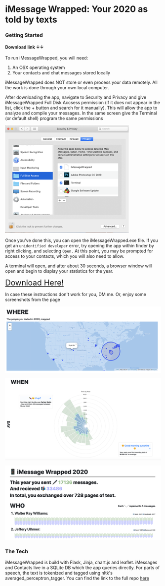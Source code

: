 

# iMessage Wrapped: Your 2020 as told by texts



### Getting Started 
#### Download link ↓↓
To run iMessageWrapped, you will need:

<ol>
<li>An OSX operating system</li>
<li>Your contacts and chat messages stored locally</li>
</ol>

iMessageWrapped does NOT store or even process your data remotely. All the work is done through your own local computer. 

After downloading the app, navigate to Security and Privacy and give iMessageWrapped Full Disk Accsess permission (if it does not appear in the list, click the + button and search for it manually). This will allow the app to analyze and compile your messages. In the same screen give the Terminal (or default shell) program the same permissions

<img src="screenshots/security.png" width="400">

Once you've done this, you can open the iMessageWrapped.exe file. If you get an `unidentified developer` error, try opening the app within finder by right clicking, and selecting `Open.` At this point, you may be prompted for access to your contacts, which you will also need to allow. 

A terminal will open, and after about 30 seconds, a browser window will open and begin to display your statistics for the year. 

<a href="https://github.com/michael-danello/iMessageWrappedRelease/archive/v.1.01.zip" style="font-size:25px"> Download Here! </a>

In case these instructions don't work for you, DM me. Or, enjoy some screenshots from the page

![map](screenshots/map.png)

![graph](screenshots/graph.png)

![contacts](screenshots/contacts.png)

### The Tech 

iMessageWrapped is build with Flask, Jinja, chart.js and leaflet. iMessages and Contacts live in a SQLite DB which the app queries directly. For parts of speech, the text is tokenized and tagged using nltk's averaged_perceptron_tagger. You can find the link to the full repo [here](https://github.com/michael-danello/iMessageWrapped)
